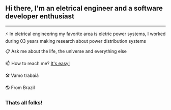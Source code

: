 ## Hi there, I'm an eletrical engineer and a software developer enthusiast
---

⚡ In eletrical engineering my favorite area is eletric power systems, I worked during 03 years making research about power distribution systems

📋 Ask me about the life, the universe and everything else 

📫 How to reach me? [It's easy!](https://www.linkedin.com/in/guilherme-piloto-castanheira-b96716170/)

🛠️ Vamo trabaiá

🌎 From Brazil
### Thats all folks!
